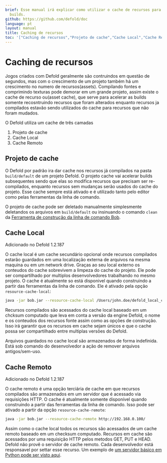 ```yaml
---
brief: Esse manual irá explicar como utilizar o cache de recursos para acelerar suas
  builds.
github: https://github.com/defold/doc
language: pt
layout: manual
title: Caching de recursos
toc: '["Caching de recursos","Projeto de cache","Cache Local","Cache Remoto"]'
---
```


# Caching de recursos

Jogos criados com Defold geralmente são contruindos em questão de segundos, mas com o crescimento de um projeto também há um crescimento no numero de recursos(assets). Compilando fontes e comprimindo texturas pode demorar em um grande projeto, assim existe o cache de recurso ou(asset cache), que serve para acelerar as builds somente recosntruindo recursos que foram alterados enquanto recursos ja compilados estavão sendo utilizados do cache para recursos que não foram mudados. 

O Defold utiliza um cache de três camadas

1. Projeto de cache
2. Cache Local
3. Cache Remoto


## Projeto de cache

O Defold por padrão ira dar cache nos recursos já compilados na pasta `build/default` de um projeto Defold. O projeto cache vai acelerar builds subsequentes sendo que elas so modifica recursos que precisam ser re-compilados, enquanto recursos sem mudanças serão usados do cache do projeto. Esse cache sempre está ativado e é utilizado tanto pelo editor como pelas ferramentas da linha de comando.

O projeto de cache pode ser deletado manualmente simplesmente deletandos os arquivos em `build/default` ou insinuando o comando `clean` da [Ferramenta de construção da linha de comando Bob](/manuals/bob).


## Cache Local

Adicionado no Defold 1.2.187

O cache local é um cache secundário opcional onde recursos compilados estarão guardados em uma localização externa de arquivos na mesma maquina ou em um network drive. Graças ao seu local externo os conteudos do cache sobrevivem a limpeza do cache do projeto. Ele pode ser compartilhado por multiplos desenvolvedores trabalhando no mesmo projeto. O cache é atualmente so está disponivel quando construindo a partir das ferramentas da linha de comando. Ele é ativado pela opção `resource-cache-local`:

```sh
java -jar bob.jar --resource-cache-local /Users/john.doe/defold_local_cache
```

Recursos compilados são acessados do cache local baseado em um chcksum computado que leva em conta a versão da engine Defold, o nome e os conteudos dos recursos fonte assim como as opções de construção. Isso irá garantir que os recursos em cache sejam únicos e que o cache possa ser compartilhado entre multiplas versões do Defold.

<div class='sidenote' markdown='1'>
Arquivos guardados no cache local são armazenados de forma indefinida. Está sob comando do desenvolvedor a ação de remover arquivos antigos/sem-uso.
</div>


## Cache Remoto

Adicionado no Defold 1.2.187

O cache remoto é uma opção terciária de cache em que recursos compilados são armazenados em um servidor que é acessado via requisições HTTP. O cache é atualmente somente disponível quando construindo a partir das ferramentas da linha de comando. Isso pode ser ativado a partir da opção `resource-cache-remote`:

```sh
java -jar bob.jar --resource-cache-remote http://192.168.0.100/
```

Assim como o cache local todos os recursos são acessados de um cache remoto baseado em um checksum computado. Recursos em cache são acessados por uma requisição HTTP pelos metodos GET, PUT e HEAD. Defold não provê o servidor de cache remoto. Cada desenvolvedor está responsavel por settar esse recurso. Um exemplo de [um servidor básico em Python pode ser visto aqui](https://github.com/britzl/httpserver-python).